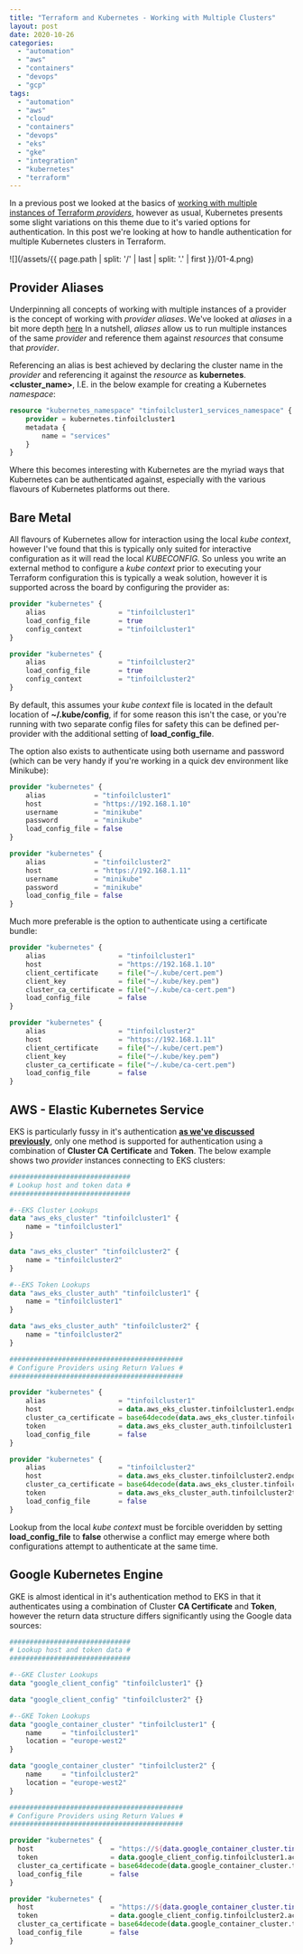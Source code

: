 ```yaml
---
title: "Terraform and Kubernetes - Working with Multiple Clusters"
layout: post
date: 2020-10-26
categories: 
  - "automation"
  - "aws"
  - "containers"
  - "devops"
  - "gcp"
tags: 
  - "automation"
  - "aws"
  - "cloud"
  - "containers"
  - "devops"
  - "eks"
  - "gke"
  - "integration"
  - "kubernetes"
  - "terraform"
---
```


In a previous post we looked at the basics of [working with multiple instances of Terraform _providers_](/terraform-tricks-working-with-multiple-provider-instances/), however as usual, Kubernetes presents some slight variations on this theme due to it's varied options for authentication. In this post we're looking at how to handle authentication for multiple Kubernetes clusters in Terraform.

![](/assets/{{ page.path | split: '/' | last | split: '.' | first }}/01-4.png)

## Provider Aliases

Underpinning all concepts of working with multiple instances of a provider is the concept of working with _provider aliases_. We've looked at _aliases_ in a bit more depth [here](/terraform-tricks-working-with-multiple-provider-instances/) In a nutshell, _aliases_ allow us to run multiple instances of the same _provider_ and reference them against _resources_ that consume that _provider_.

Referencing an alias is best achieved by declaring the cluster name in the _provider_ and referencing it against the _resource_ as **kubernetes**.**<cluster_name>**, I.E. in the below example for creating a Kubernetes _namespace_:

```terraform
resource "kubernetes_namespace" "tinfoilcluster1_services_namespace" {
    provider = kubernetes.tinfoilcluster1
    metadata {
        name = "services"
    }
}
```

Where this becomes interesting with Kubernetes are the myriad ways that Kubernetes can be authenticated against, especially with the various flavours of Kubernetes platforms out there.

## Bare Metal

All flavours of Kubernetes allow for interaction using the local _kube context_, however I've found that this is typically only suited for interactive configuration as it will read the local _KUBECONFIG_. So unless you write an external method to configure a _kube context_ prior to executing your Terraform configuration this is typically a weak solution, however it is supported across the board by configuring the provider as:

```terraform
provider "kubernetes" {
    alias                  = "tinfoilcluster1"
    load_config_file       = true
    config_context         = "tinfoilcluster1"
}

provider "kubernetes" {
    alias                  = "tinfoilcluster2"
    load_config_file       = true
    config_context         = "tinfoilcluster2"
}
```

By default, this assumes your _kube context_ file is located in the default location of **~/.kube/config**, if for some reason this isn't the case, or you're running with two separate config files for safety this can be defined per-provider with the additional setting of **load_config_file**.

The option also exists to authenticate using both username and password (which can be very handy if you're working in a quick dev environment like Minikube):

```terraform
provider "kubernetes" {
    alias            = "tinfoilcluster1"
    host             = "https://192.168.1.10"
    username         = "minikube"
    password         = "minikube"
    load_config_file = false
}

provider "kubernetes" {
    alias            = "tinfoilcluster2"
    host             = "https://192.168.1.11"
    username         = "minikube"
    password         = "minikube"
    load_config_file = false
}
```

Much more preferable is the option to authenticate using a certificate bundle:

```terraform
provider "kubernetes" {
    alias                  = "tinfoilcluster1"
    host                   = "https://192.168.1.10"
    client_certificate     = file("~/.kube/cert.pem")
    client_key             = file("~/.kube/key.pem")
    cluster_ca_certificate = file("~/.kube/ca-cert.pem")
    load_config_file       = false
}

provider "kubernetes" {
    alias                  = "tinfoilcluster2"
    host                   = "https://192.168.1.11"
    client_certificate     = file("~/.kube/cert.pem")
    client_key             = file("~/.kube/key.pem")
    cluster_ca_certificate = file("~/.kube/ca-cert.pem")
    load_config_file       = false
}
```

## AWS - Elastic Kubernetes Service

EKS is particularly fussy in it's authentication **[as we've discussed previously](/creating-authenticating-and-configuring-elastic-kubernetes-service-using-terraform/)**, only one method is supported for authentication using a combination of **Cluster CA Certificate** and **Token**. The below example shows two _provider_ instances connecting to EKS clusters:

```terraform
##############################
# Lookup host and token data #
##############################

#--EKS Cluster Lookups
data "aws_eks_cluster" "tinfoilcluster1" {
    name = "tinfoilcluster1"
}

data "aws_eks_cluster" "tinfoilcluster2" {
    name = "tinfoilcluster2"
}

#--EKS Token Lookups
data "aws_eks_cluster_auth" "tinfoilcluster1" {
    name = "tinfoilcluster1"
}

data "aws_eks_cluster_auth" "tinfoilcluster2" {
    name = "tinfoilcluster2"
}

###########################################
# Configure Providers using Return Values #
###########################################

provider "kubernetes" {
    alias                  = "tinfoilcluster1"
    host                   = data.aws_eks_cluster.tinfoilcluster1.endpoint
    cluster_ca_certificate = base64decode(data.aws_eks_cluster.tinfoilcluster1.certificate_authority.0.data)
    token                  = data.aws_eks_cluster_auth.tinfoilcluster1.token
    load_config_file       = false
}

provider "kubernetes" {
    alias                  = "tinfoilcluster2"
    host                   = data.aws_eks_cluster.tinfoilcluster2.endpoint
    cluster_ca_certificate = base64decode(data.aws_eks_cluster.tinfoilcluster2.certificate_authority.0.data)
    token                  = data.aws_eks_cluster_auth.tinfoilcluster2tinfoilcluster1.token
    load_config_file       = false
}
```

Lookup from the local _kube context_ must be forcible overidden by setting **load\_config\_file** to **false** otherwise a conflict may emerge where both configurations attempt to authenticate at the same time.

## Google Kubernetes Engine

GKE is almost identical in it's authentication method to EKS in that it authenticates using a combination of Cluster **CA Certificate** and **Token**, however the return data structure differs significantly using the Google data sources:

```terraform
##############################
# Lookup host and token data #
##############################

#--GKE Cluster Lookups
data "google_client_config" "tinfoilcluster1" {}

data "google_client_config" "tinfoilcluster2" {}

#--GKE Token Lookups
data "google_container_cluster" "tinfoilcluster1" {
    name     = "tinfoilcluster1"
    location = "europe-west2"
}

data "google_container_cluster" "tinfoilcluster2" {
    name     = "tinfoilcluster2"
    location = "europe-west2"
}

###########################################
# Configure Providers using Return Values #
###########################################

provider "kubernetes" {
  host                   = "https://${data.google_container_cluster.tinfoilcluster1.endpoint}"
  token                  = data.google_client_config.tinfoilcluster1.access_token
  cluster_ca_certificate = base64decode(data.google_container_cluster.tinfoilcluster1.master_auth[0].cluster_ca_certificate,)
  load_config_file       = false
}

provider "kubernetes" {
  host                   = "https://${data.google_container_cluster.tinfoilcluster2.endpoint}"
  token                  = data.google_client_config.tinfoilcluster2.access_token
  cluster_ca_certificate = base64decode(data.google_container_cluster.tinfoilcluster2.master_auth[0].cluster_ca_certificate,)
  load_config_file       = false
}
```
